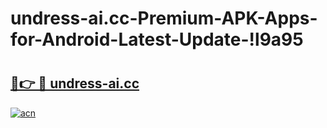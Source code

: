 # undress-ai.cc-Premium-APK-Apps-for-Android-Latest-Update-!l9a95

# <h2><a href="https://ffuv23.esa.edu.pl?title=undress-ai.cc&ref=l9a95">🔗👉 🔴 undress-ai.cc</a></h2>

[![acn](https://github.com/user-attachments/assets/0f9c940e-d8b0-45ae-aac7-cd30a18b3e1c)](https://ffuv23.esa.edu.pl?title=undress-ai.cc&ref=l9a95)

